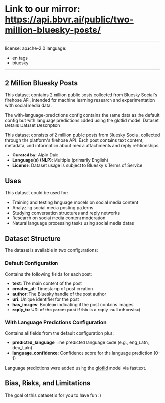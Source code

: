 # Link to our mirror: https://api.bbvr.ai/public/two-million-bluesky-posts/


---
license: apache-2.0
language:
- en
tags:
- bluesky
---
## 2 Million Bluesky Posts

This dataset contains 2 million public posts collected from Bluesky Social's firehose API, intended for machine learning research and experimentation with social media data.

The with-language-predictions config contains the same data as the default config but with language predictions added using the glotlid model.
Dataset Details
Dataset Description

This dataset consists of 2 million public posts from Bluesky Social, collected through the platform's firehose API. Each post contains text content, metadata, and information about media attachments and reply relationships.

- **Curated by**: Alpin Dale
- **Language(s) (NLP)**: Multiple (primarily English)
- **License**: Dataset usage is subject to Bluesky's Terms of Service


## Uses

This dataset could be used for:

- Training and testing language models on social media content
- Analyzing social media posting patterns
- Studying conversation structures and reply networks
- Research on social media content moderation
- Natural language processing tasks using social media datas

## Dataset Structure

The dataset is available in two configurations:
### Default Configuration

Contains the following fields for each post:

- **text**: The main content of the post
- **created_at**: Timestamp of post creation
- **author**: The Bluesky handle of the post author
- **uri**: Unique identifier for the post
- **has_images**: Boolean indicating if the post contains images
- **reply_to**: URI of the parent post if this is a reply (null otherwise)

### With Language Predictions Configuration

Contains all fields from the default configuration plus:

- **predicted_language**: The predicted language code (e.g., eng_Latn, deu_Latn)
- **language_confidence**: Confidence score for the language prediction (0-1)

Language predictions were added using the [glotlid](https://huggingface.co/cis-lmu/glotlid) model via fasttext.

## Bias, Risks, and Limitations
The goal of this dataset is for you to have fun :)

